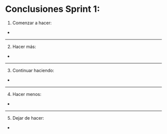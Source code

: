 # Conclusiones Sprint 1:

1. Comenzar a hacer:
- 
---
2. Hacer más:
- 
---
3. Continuar haciendo:
- 
---
4. Hacer menos:
- 
---
5. Dejar de hacer:
- 